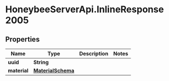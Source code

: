 # HoneybeeServerApi.InlineResponse2005

## Properties
Name | Type | Description | Notes
------------ | ------------- | ------------- | -------------
**uuid** | **String** |  | 
**material** | [**MaterialSchema**](MaterialSchema.md) |  | 


